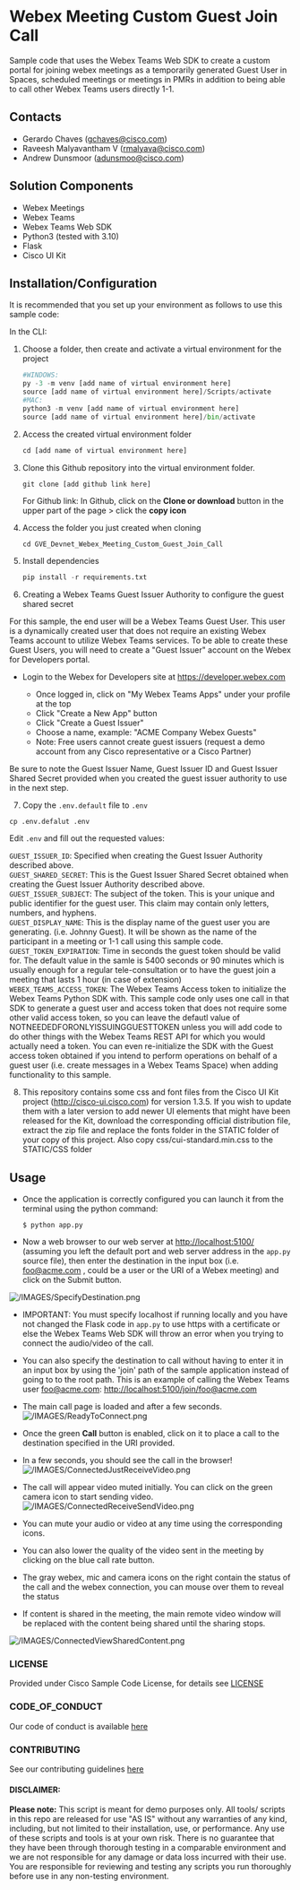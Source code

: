 # Webex Meeting Custom Guest Join Call

Sample code that uses the Webex Teams Web SDK to create a custom portal for joining webex meetings as a temporarily generated Guest User in Spaces, scheduled meetings or meetings in PMRs in addition to being able to call other Webex Teams users directly 1-1.

## Contacts

- Gerardo Chaves (gchaves@cisco.com)
- Raveesh Malyavantham V (rmalyava@cisco.com)
- Andrew Dunsmoor (adunsmoo@cisco.com)

## Solution Components

- Webex Meetings
- Webex Teams
- Webex Teams Web SDK
- Python3 (tested with 3.10)
- Flask
- Cisco UI Kit

## Installation/Configuration

It is recommended that you set up your environment as follows to use this sample code:

In the CLI:

1. Choose a folder, then create and activate a virtual environment for the project

   ```python
   #WINDOWS:
   py -3 -m venv [add name of virtual environment here]
   source [add name of virtual environment here]/Scripts/activate
   #MAC:
   python3 -m venv [add name of virtual environment here]
   source [add name of virtual environment here]/bin/activate
   ```

2. Access the created virtual environment folder

   ```python
   cd [add name of virtual environment here]
   ```

3. Clone this Github repository into the virtual environment folder.

   ```python
   git clone [add github link here]
   ```

   For Github link:
   In Github, click on the **Clone or download** button in the upper part of the page > click the **copy icon**

4. Access the folder you just created when cloning

   ```
   cd GVE_Devnet_Webex_Meeting_Custom_Guest_Join_Call
   ```

5. Install dependencies

   ```python
   pip install -r requirements.txt
   ```

6. Creating a Webex Teams Guest Issuer Authority to configure the guest shared secret

For this sample, the end user will be a Webex Teams Guest User.
This user is a dynamically created user that does not require an existing Webex Teams account to utilize Webex Teams services.
To be able to create these Guest Users, you will need to create a "Guest Issuer" account on the Webex for Developers portal.

- Login to the Webex for Developers site at <https://developer.webex.com>

  - Once logged in, click on "My Webex Teams Apps" under your profile at the top
  - Click "Create a New App" button
  - Click "Create a Guest Issuer"
  - Choose a name, example: "ACME Company Webex Guests"
  - Note: Free users cannot create guest issuers (request a demo account from any Cisco representative or a Cisco Partner)

Be sure to note the Guest Issuer Name, Guest Issuer ID and Guest Issuer Shared Secret provided when you created the guest issuer authority to use in the next step.

7. Copy the `.env.default` file to `.env`

```
cp .env.defalut .env
```

Edit `.env` and fill out the requested values:

`GUEST_ISSUER_ID`: Specified when creating the Guest Issuer Authority described above.  
`GUEST_SHARED_SECRET`: This is the Guest Issuer Shared Secret obtained when creating the Guest Issuer Authority described above.  
`GUEST_ISSUER_SUBJECT`: The subject of the token. This is your unique and public identifier for the guest user. This claim may contain only letters, numbers, and hyphens.  
`GUEST_DISPLAY_NAME`: This is the display name of the guest user you are generating. (i.e. Johnny Guest). It will be shown as the name of the participant in a meeting or 1-1 call using this sample code.  
`GUEST_TOKEN_EXPIRATION`: Time in seconds the guest token should be valid for. The default value in the samle is 5400 seconds or 90 minutes which is usually enough for a regular tele-consultation or to have the guest join a meeting that lasts 1 hour (in case of extension)  
`WEBEX_TEAMS_ACCESS_TOKEN`: The Webex Teams Access token to initialize the Webex Teams Python SDK with. This sample code only uses one call in that SDK to generate a guest user and access token that does not require some other valid access token, so you can leave the defautl value of NOTNEEDEDFORONLYISSUINGGUESTTOKEN unless you will add code to do other things with the Webex Teams REST API for which you would actually need a token. You can even re-initialize the SDK with the Guest access token obtained if you intend to perform operations on behalf of a guest user (i.e. create messages in a Webex Teams Space) when adding functionality to this sample.

8. This repository contains some css and font files from the Cisco UI Kit project (http://cisco-ui.cisco.com) for version 1.3.5. If you wish to update them with a later version to add newer UI elements that might have been released for the Kit, download the corresponding official distribution file, extract the zip file and replace the fonts folder in the STATIC folder of your copy of this project. Also copy css/cui-standard.min.css to the STATIC/CSS folder

## Usage

- Once the application is correctly configured you can launch it from the terminal using the python command:

  `$ python app.py`

- Now a web browser to our web server at <http://localhost:5100/> (assuming you left the default port and web server address in the `app.py` source file), then enter the destination in the input box (i.e. foo@acme.com , could be a user or the URI of a Webex meeting) and click on the Submit button.

![/IMAGES/SpecifyDestination.png](/IMAGES/SpecifyDestination.png)

- IMPORTANT: You must specify localhost if running locally and you have not changed the Flask code in `app.py` to use https with a certificate or else the Webex Teams Web SDK will throw an error when you trying to connect the audio/video of the call.

- You can also specify the destination to call without having to enter it in an input box by using the 'join' path of the sample application instead of going to to the root path. This is an example of calling the Webex Teams user foo@acme.com: <http://localhost:5100/join/foo@acme.com>

- The main call page is loaded and after a few seconds.  
  ![/IMAGES/ReadyToConnect.png](/IMAGES/ReadyToConnect.png)

- Once the green **Call** button is enabled, click on it to place a call to the destination specified in the URI provided.

- In a few seconds, you should see the call in the browser!  
  ![/IMAGES/ConnectedJustReceiveVideo.png](/IMAGES/ConnectedJustReceiveVideo.png)

- The call will appear video muted initially. You can click on the green camera icon to start sending video.
  ![/IMAGES/ConnectedReceiveSendVideo.png](/IMAGES/ConnectedReceiveSendVideo.png)

- You can mute your audio or video at any time using the corresponding icons.

- You can also lower the quality of the video sent in the meeting by clicking on the blue call rate button.

- The gray webex, mic and camera icons on the right contain the status of the call and the webex connection, you can mouse over them to reveal the status

- If content is shared in the meeting, the main remote video window will be replaced with the content being shared until the sharing stops.

![/IMAGES/ConnectedViewSharedContent.png](/IMAGES/ConnectedViewSharedContent.png)

### LICENSE

Provided under Cisco Sample Code License, for details see [LICENSE](LICENSE.md)

### CODE_OF_CONDUCT

Our code of conduct is available [here](CODE_OF_CONDUCT.md)

### CONTRIBUTING

See our contributing guidelines [here](CONTRIBUTING.md)

#### DISCLAIMER:

<b>Please note:</b> This script is meant for demo purposes only. All tools/ scripts in this repo are released for use "AS IS" without any warranties of any kind, including, but not limited to their installation, use, or performance. Any use of these scripts and tools is at your own risk. There is no guarantee that they have been through thorough testing in a comparable environment and we are not responsible for any damage or data loss incurred with their use.
You are responsible for reviewing and testing any scripts you run thoroughly before use in any non-testing environment.
